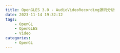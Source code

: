 ```yaml
---
title: OpenGLES 3.0 - AudioVideoRecording源码分析
date: 2023-11-14 19:32:12
tags:
    - OpenGL
    - OpenGLES
    - Video
categories:
    - OpenGL
---
```

